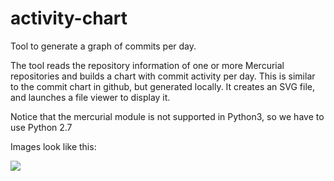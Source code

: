 activity-chart
==============

Tool to generate a graph of commits per day.

The tool reads the repository information of one or more Mercurial repositories
and builds a chart with commit activity per day. This is similar to the commit
chart in github, but generated locally. It creates an SVG file, and launches a
file viewer to display it.

Notice that the mercurial module is not supported in Python3, so we have to use
Python 2.7

Images look like this:

![](http://www.javiertordable.com/img/github-like-activity-chart.png)
